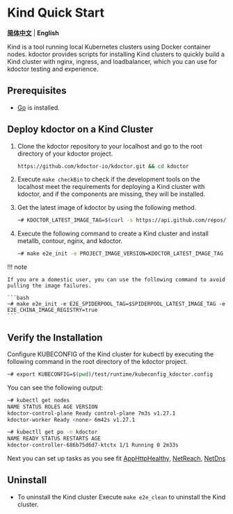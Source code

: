 # Kind Quick Start

[**简体中文**](./get-started-kind-zh_CN.md) | **English**

Kind is a tool running local Kubernetes clusters using Docker container nodes. kdoctor provides scripts for installing Kind clusters to quickly build a Kind cluster with nginx, ingress, and loadbalancer, which you can use for kdoctor testing and experience.

## Prerequisites

* [Go](https://go.dev/) is installed.

## Deploy kdoctor on a Kind Cluster

1. Clone the kdoctor repository to your localhost and go to the root directory of your kdoctor project.

    ```bash
    https://github.com/kdoctor-io/kdoctor.git && cd kdoctor
    ```

2. Execute ``make checkBin`` to check if the development tools on the localhost meet the requirements for deploying a Kind cluster with kdoctor, and if the components are missing, they will be installed.

3. Get the latest image of kdoctor by using the following method.

    ```bash
    ~# KDOCTOR_LATEST_IMAGE_TAG=$(curl -s https://api.github.com/repos/kdoctor-io/kdoctor/releases | jq -r '. [].tag_name | select(("^v1.[0-9]*. [0-9]*$"))' | head -n 1)
    ```

4. Execute the following command to create a Kind cluster and install metallb, contour, nginx, and kdoctor.

    ```bash
    ~# make e2e_init -e PROJECT_IMAGE_VERSION=KDOCTOR_LATEST_IMAGE_TAG
    ```

!!! note

    If you are a domestic user, you can use the following command to avoid pulling the image failures.

    ```bash
    ~# make e2e_init -e E2E_SPIDERPOOL_TAG=$SPIDERPOOL_LATEST_IMAGE_TAG -e E2E_CHINA_IMAGE_REGISTRY=true
    ```

## Verify the Installation

Configure KUBECONFIG of the Kind cluster for kubectl by executing the following command in the root directory of the kdoctor project.

   ```bash
   ~# export KUBECONFIG=$(pwd)/test/runtime/kubeconfig_kdoctor.config
   ```

You can see the following output:

   ```bash
   ~# kubectl get nodes 
   NAME STATUS ROLES AGE VERSION
   kdoctor-control-plane Ready control-plane 7m3s v1.27.1
   kdoctor-worker Ready <none> 6m42s v1.27.1
   
   ~# kubectll get po -n kdoctor
   NAME READY STATUS RESTARTS AGE
   kdoctor-controller-686b75d6d7-ktctx 1/1 Running 0 2m33s
   ```

Next you can set up tasks as you see fit [AppHttpHealthy](./apphttphealthy.md), [NetReach](./netreach.md), [NetDns](./netdns.md)

## Uninstall
* To uninstall the Kind cluster
    Execute `make e2e_clean` to uninstall the Kind cluster.
